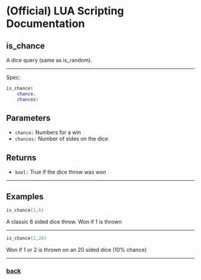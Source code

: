
# (Official) LUA Scripting Documentation

## is_chance

A dice query (same as is_random).

___

Spec:

```lua
is_chance(
	chance,
	chances)
```

## Parameters

- `chance:` Numbers for a win
- `chances:` Number of sides on the dice

## Returns

- `bool:` True if the dice throw was won

___

## Examples

```lua
is_chance(1,6)
```

A classic 6 sided dice throw. Won if 1 is thrown

___

```lua
is_chance(2,20)
```

Won if 1 or 2 is thrown on an 20 sided dice (10% chance)

___

### [back](../other)
